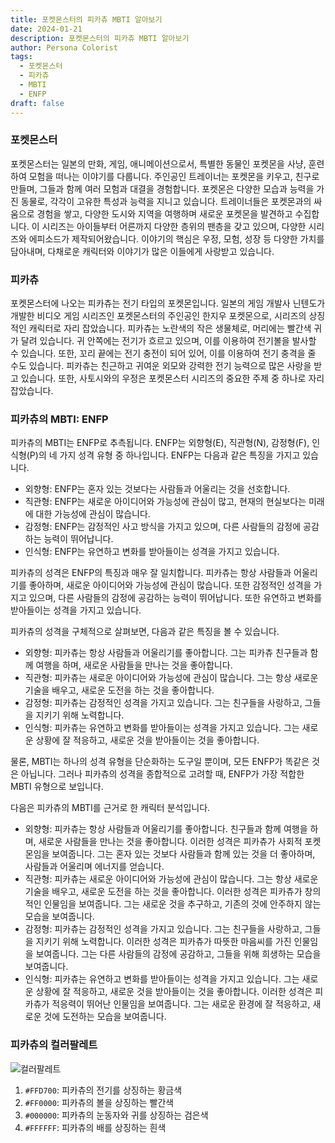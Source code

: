 ```yaml
---
title: 포켓몬스터의 피카츄 MBTI 알아보기
date: 2024-01-21
description: 포켓몬스터의 피카츄 MBTI 알아보기
author: Persona Colorist
tags:
  - 포켓몬스터
  - 피카츄
  - MBTI
  - ENFP
draft: false
---
```


### 포켓몬스터
포켓몬스터는 일본의 만화, 게임, 애니메이션으로서, 특별한 동물인 포켓몬을 사냥, 훈련하여 모험을 떠나는 이야기를 다룹니다. 주인공인 트레이너는 포켓몬을 키우고, 친구로 만들며, 그들과 함께 여러 모험과 대결을 경험합니다.
포켓몬은 다양한 모습과 능력을 가진 동물로, 각각이 고유한 특성과 능력을 지니고 있습니다. 트레이너들은 포켓몬과의 싸움으로 경험을 쌓고, 다양한 도시와 지역을 여행하며 새로운 포켓몬을 발견하고 수집합니다.
이 시리즈는 아이들부터 어른까지 다양한 층위의 팬층을 갖고 있으며, 다양한 시리즈와 에피소드가 제작되어왔습니다. 이야기의 핵심은 우정, 모험, 성장 등 다양한 가치를 담아내며, 다채로운 캐릭터와 이야기가 많은 이들에게 사랑받고 있습니다.

### 피카츄
포켓몬스터에 나오는 피카츄는 전기 타입의 포켓몬입니다. 일본의 게임 개발사 닌텐도가 개발한 비디오 게임 시리즈인 포켓몬스터의 주인공인 한지우 포켓몬으로, 시리즈의 상징적인 캐릭터로 자리 잡았습니다.
피카츄는 노란색의 작은 생물체로, 머리에는 빨간색 귀가 달려 있습니다. 귀 안쪽에는 전기가 흐르고 있으며, 이를 이용하여 전기볼을 발사할 수 있습니다. 또한, 꼬리 끝에는 전기 충전이 되어 있어, 이를 이용하여 전기 충격을 줄 수도 있습니다.
피카츄는 친근하고 귀여운 외모와 강력한 전기 능력으로 많은 사랑을 받고 있습니다. 또한, 사토시와의 우정은 포켓몬스터 시리즈의 중요한 주제 중 하나로 자리 잡았습니다.

### 피카츄의 MBTI: ENFP
피카츄의 MBTI는 ENFP로 추측됩니다. ENFP는 외향형(E), 직관형(N), 감정형(F), 인식형(P)의 네 가지 성격 유형 중 하나입니다. ENFP는 다음과 같은 특징을 가지고 있습니다.

- 외향형: ENFP는 혼자 있는 것보다는 사람들과 어울리는 것을 선호합니다.
- 직관형: ENFP는 새로운 아이디어와 가능성에 관심이 많고, 현재의 현실보다는 미래에 대한 가능성에 관심이 많습니다.
- 감정형: ENFP는 감정적인 사고 방식을 가지고 있으며, 다른 사람들의 감정에 공감하는 능력이 뛰어납니다.
- 인식형: ENFP는 유연하고 변화를 받아들이는 성격을 가지고 있습니다.

피카츄의 성격은 ENFP의 특징과 매우 잘 일치합니다. 피카츄는 항상 사람들과 어울리기를 좋아하며, 새로운 아이디어와 가능성에 관심이 많습니다. 또한 감정적인 성격을 가지고 있으며, 다른 사람들의 감정에 공감하는 능력이 뛰어납니다. 또한 유연하고 변화를 받아들이는 성격을 가지고 있습니다.

피카츄의 성격을 구체적으로 살펴보면, 다음과 같은 특징을 볼 수 있습니다.
- 외향형: 피카츄는 항상 사람들과 어울리기를 좋아합니다. 그는 피카츄 친구들과 함께 여행을 하며, 새로운 사람들을 만나는 것을 좋아합니다.
- 직관형: 피카츄는 새로운 아이디어와 가능성에 관심이 많습니다. 그는 항상 새로운 기술을 배우고, 새로운 도전을 하는 것을 좋아합니다.
- 감정형: 피카츄는 감정적인 성격을 가지고 있습니다. 그는 친구들을 사랑하고, 그들을 지키기 위해 노력합니다.
- 인식형: 피카츄는 유연하고 변화를 받아들이는 성격을 가지고 있습니다. 그는 새로운 상황에 잘 적응하고, 새로운 것을 받아들이는 것을 좋아합니다.

물론, MBTI는 하나의 성격 유형을 단순화하는 도구일 뿐이며, 모든 ENFP가 똑같은 것은 아닙니다. 그러나 피카츄의 성격을 종합적으로 고려할 때, ENFP가 가장 적합한 MBTI 유형으로 보입니다.

다음은 피카츄의 MBTI를 근거로 한 캐릭터 분석입니다.

- 외향형: 피카츄는 항상 사람들과 어울리기를 좋아합니다. 친구들과 함께 여행을 하며, 새로운 사람들을 만나는 것을 좋아합니다. 이러한 성격은 피카츄가 사회적 포켓몬임을 보여줍니다. 그는 혼자 있는 것보다 사람들과 함께 있는 것을 더 좋아하며, 사람들과 어울리며 에너지를 얻습니다.
- 직관형: 피카츄는 새로운 아이디어와 가능성에 관심이 많습니다. 그는 항상 새로운 기술을 배우고, 새로운 도전을 하는 것을 좋아합니다. 이러한 성격은 피카츄가 창의적인 인물임을 보여줍니다. 그는 새로운 것을 추구하고, 기존의 것에 안주하지 않는 모습을 보여줍니다.
- 감정형: 피카츄는 감정적인 성격을 가지고 있습니다. 그는 친구들을 사랑하고, 그들을 지키기 위해 노력합니다. 이러한 성격은 피카츄가 따뜻한 마음씨를 가진 인물임을 보여줍니다. 그는 다른 사람들의 감정에 공감하고, 그들을 위해 희생하는 모습을 보여줍니다.
- 인식형: 피카츄는 유연하고 변화를 받아들이는 성격을 가지고 있습니다. 그는 새로운 상황에 잘 적응하고, 새로운 것을 받아들이는 것을 좋아합니다. 이러한 성격은 피카츄가 적응력이 뛰어난 인물임을 보여줍니다. 그는 새로운 환경에 잘 적응하고, 새로운 것에 도전하는 모습을 보여줍니다.

### 피카츄의 컬러팔레트

![컬러팔레트](https://i.imgur.com/qOocQQ2.png#center)
1. `#FFD700`: 피카츄의 전기를 상징하는 황금색
2. `#FF0000`: 피카츄의 볼을 상징하는 빨간색
3. `#000000`: 피카츄의 눈동자와 귀를 상징하는 검은색
4. `#FFFFFF`: 피카츄의 배를 상징하는 흰색

